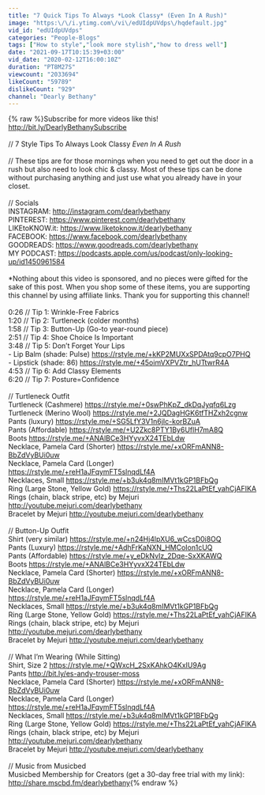 ```yaml
---
title: "7 Quick Tips To Always *Look Classy* (Even In A Rush)"
image: "https:\/\/i.ytimg.com\/vi\/edUIdpUVdps\/hqdefault.jpg"
vid_id: "edUIdpUVdps"
categories: "People-Blogs"
tags: ["How to style","look more stylish","how to dress well"]
date: "2021-09-17T10:15:39+03:00"
vid_date: "2020-02-12T16:00:10Z"
duration: "PT8M27S"
viewcount: "2033694"
likeCount: "59789"
dislikeCount: "929"
channel: "Dearly Bethany"
---
```

{% raw %}Subscribe for more videos like this! <a rel="nofollow" target="blank" href="http://bit.ly/DearlyBethanySubscribe">http://bit.ly/DearlyBethanySubscribe</a> <br /><br />// 7 Style Tips To Always Look Classy *Even In A Rush*<br /><br />// These tips are for those mornings when you need to get out the door in a rush but also need to look chic &amp; classy. Most of these tips can be done without purchasing anything and just use what you already have in your closet.<br /><br />// Socials<br />INSTAGRAM: <a rel="nofollow" target="blank" href="http://instagram.com/dearlybethany">http://instagram.com/dearlybethany</a><br />PINTEREST: <a rel="nofollow" target="blank" href="https://www.pinterest.com/dearlybethany">https://www.pinterest.com/dearlybethany</a>  <br />LIKEtoKNOW.it: <a rel="nofollow" target="blank" href="https://www.liketoknow.it/dearlybethany">https://www.liketoknow.it/dearlybethany</a><br />FACEBOOK: <a rel="nofollow" target="blank" href="https://www.facebook.com/dearlybethany">https://www.facebook.com/dearlybethany</a><br />GOODREADS: <a rel="nofollow" target="blank" href="https://www.goodreads.com/dearlybethany">https://www.goodreads.com/dearlybethany</a> <br />MY PODCAST: <a rel="nofollow" target="blank" href="https://podcasts.apple.com/us/podcast/only-looking-up/id1450961584">https://podcasts.apple.com/us/podcast/only-looking-up/id1450961584</a><br /><br />*Nothing about this video is sponsored, and no pieces were gifted for the sake of this post. When you shop some of these items, you are supporting this channel by using affiliate links. Thank you for supporting this channel! <br /><br />0:26 // Tip 1: Wrinkle-Free Fabrics<br />1:20 // Tip 2: Turtleneck (colder months)<br />1:58 // Tip 3: Button-Up (Go-to year-round piece)<br />2:51 // Tip 4: Shoe Choice Is Important<br />3:48 // Tip 5: Don’t Forget Your Lips<br /> - Lip Balm (shade: Pulse) <a rel="nofollow" target="blank" href="https://rstyle.me/+kKP2MUXxSPDAtq9cpO7PHQ">https://rstyle.me/+kKP2MUXxSPDAtq9cpO7PHQ</a> <br /> - Lipstick (shade: 86) <a rel="nofollow" target="blank" href="https://rstyle.me/+45oimVXPVZtr_hUTtwrR4A">https://rstyle.me/+45oimVXPVZtr_hUTtwrR4A</a> <br />4:53 // Tip 6: Add Classy Elements<br />6:20 // Tip 7: Posture=Confidence<br /><br />// Turtleneck Outfit<br />Turtleneck (Cashmere) <a rel="nofollow" target="blank" href="https://rstyle.me/+0swPhKpZ_dkDqJyqfq6Lzg">https://rstyle.me/+0swPhKpZ_dkDqJyqfq6Lzg</a> <br />Turtleneck (Merino Wool) <a rel="nofollow" target="blank" href="https://rstyle.me/+2JQDagHGK6tfTHZxh2cgnw">https://rstyle.me/+2JQDagHGK6tfTHZxh2cgnw</a> <br />Pants (luxury) <a rel="nofollow" target="blank" href="https://rstyle.me/+SG5LfY3V1n6jIc-korBZuA">https://rstyle.me/+SG5LfY3V1n6jIc-korBZuA</a> <br />Pants (Affordable) <a rel="nofollow" target="blank" href="https://rstyle.me/+U2Zkc8PTY1By6UflH7mA8Q">https://rstyle.me/+U2Zkc8PTY1By6UflH7mA8Q</a> <br />Boots <a rel="nofollow" target="blank" href="https://rstyle.me/+ANAlBCe3HYyvxX24TEbLdw">https://rstyle.me/+ANAlBCe3HYyvxX24TEbLdw</a> <br />Necklace, Pamela Card (Shorter) <a rel="nofollow" target="blank" href="https://rstyle.me/+xORFmANN8-BbZdVyBUi0uw">https://rstyle.me/+xORFmANN8-BbZdVyBUi0uw</a> <br />Necklace, Pamela Card (Longer) <a rel="nofollow" target="blank" href="https://rstyle.me/+reH1aJFqymFT5slnqdLf4A">https://rstyle.me/+reH1aJFqymFT5slnqdLf4A</a> <br />Necklaces, Small <a rel="nofollow" target="blank" href="https://rstyle.me/+b3uk4q8mIMVt1kGP1BFbQg">https://rstyle.me/+b3uk4q8mIMVt1kGP1BFbQg</a> <br />Ring (Large Stone, Yellow Gold) <a rel="nofollow" target="blank" href="https://rstyle.me/+Ths22LaPtEf_yahCjAFIKA">https://rstyle.me/+Ths22LaPtEf_yahCjAFIKA</a> <br />Rings (chain, black stripe, etc) by Mejuri <a rel="nofollow" target="blank" href="http://youtube.mejuri.com/dearlybethany">http://youtube.mejuri.com/dearlybethany</a> <br />Bracelet by Mejuri <a rel="nofollow" target="blank" href="http://youtube.mejuri.com/dearlybethany">http://youtube.mejuri.com/dearlybethany</a> <br /><br />// Button-Up Outfit<br />Shirt (very similar) <a rel="nofollow" target="blank" href="https://rstyle.me/+n24Hj4lpXU6_wCcsD0i8OQ">https://rstyle.me/+n24Hj4lpXU6_wCcsD0i8OQ</a> <br />Pants (Luxury) <a rel="nofollow" target="blank" href="https://rstyle.me/+AdhFrKaNXN_HMCoIon1cUQ">https://rstyle.me/+AdhFrKaNXN_HMCoIon1cUQ</a> <br />Pants (Affordable) <a rel="nofollow" target="blank" href="https://rstyle.me/+y_eDkNvIz_2Dqe-SxXKAWQ">https://rstyle.me/+y_eDkNvIz_2Dqe-SxXKAWQ</a> <br />Boots <a rel="nofollow" target="blank" href="https://rstyle.me/+ANAlBCe3HYyvxX24TEbLdw">https://rstyle.me/+ANAlBCe3HYyvxX24TEbLdw</a> <br />Necklace, Pamela Card (Shorter) <a rel="nofollow" target="blank" href="https://rstyle.me/+xORFmANN8-BbZdVyBUi0uw">https://rstyle.me/+xORFmANN8-BbZdVyBUi0uw</a> <br />Necklace, Pamela Card (Longer) <a rel="nofollow" target="blank" href="https://rstyle.me/+reH1aJFqymFT5slnqdLf4A">https://rstyle.me/+reH1aJFqymFT5slnqdLf4A</a> <br />Necklaces, Small <a rel="nofollow" target="blank" href="https://rstyle.me/+b3uk4q8mIMVt1kGP1BFbQg">https://rstyle.me/+b3uk4q8mIMVt1kGP1BFbQg</a> <br />Ring (Large Stone, Yellow Gold) <a rel="nofollow" target="blank" href="https://rstyle.me/+Ths22LaPtEf_yahCjAFIKA">https://rstyle.me/+Ths22LaPtEf_yahCjAFIKA</a> <br />Rings (chain, black stripe, etc) by Mejuri <a rel="nofollow" target="blank" href="http://youtube.mejuri.com/dearlybethany">http://youtube.mejuri.com/dearlybethany</a> <br />Bracelet by Mejuri <a rel="nofollow" target="blank" href="http://youtube.mejuri.com/dearlybethany">http://youtube.mejuri.com/dearlybethany</a> <br /><br />// What I’m Wearing (While Sitting)<br />Shirt, Size 2 <a rel="nofollow" target="blank" href="https://rstyle.me/+QWxcH_2SxKAhkO4KxIU9Ag">https://rstyle.me/+QWxcH_2SxKAhkO4KxIU9Ag</a> <br />Pants <a rel="nofollow" target="blank" href="http://bit.ly/es-andy-trouser-moss">http://bit.ly/es-andy-trouser-moss</a> <br />Necklace, Pamela Card (Shorter) <a rel="nofollow" target="blank" href="https://rstyle.me/+xORFmANN8-BbZdVyBUi0uw">https://rstyle.me/+xORFmANN8-BbZdVyBUi0uw</a> <br />Necklace, Pamela Card (Longer) <a rel="nofollow" target="blank" href="https://rstyle.me/+reH1aJFqymFT5slnqdLf4A">https://rstyle.me/+reH1aJFqymFT5slnqdLf4A</a> <br />Necklaces, Small <a rel="nofollow" target="blank" href="https://rstyle.me/+b3uk4q8mIMVt1kGP1BFbQg">https://rstyle.me/+b3uk4q8mIMVt1kGP1BFbQg</a> <br />Ring (Large Stone, Yellow Gold) <a rel="nofollow" target="blank" href="https://rstyle.me/+Ths22LaPtEf_yahCjAFIKA">https://rstyle.me/+Ths22LaPtEf_yahCjAFIKA</a> <br />Rings (chain, black stripe, etc) by Mejuri <a rel="nofollow" target="blank" href="http://youtube.mejuri.com/dearlybethany">http://youtube.mejuri.com/dearlybethany</a> <br />Bracelet by Mejuri <a rel="nofollow" target="blank" href="http://youtube.mejuri.com/dearlybethany">http://youtube.mejuri.com/dearlybethany</a> <br /><br />// Music from Musicbed<br />Musicbed Membership for Creators (get a 30-day free trial with my link): <a rel="nofollow" target="blank" href="http://share.mscbd.fm/dearlybethany">http://share.mscbd.fm/dearlybethany</a>{% endraw %}
